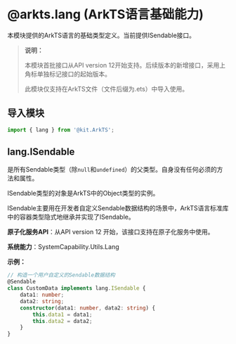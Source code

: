 # @arkts.lang (ArkTS语言基础能力)
<!--Kit: ArkTS-->
<!--Subsystem: CommonLibrary-->
<!--Owner: @lijiamin2025-->
<!--SE: @weng-changcheng-->
<!--TSE: @kirl75; @zsw_zhushiwei-->

本模块提供的ArkTS语言的基础类型定义。当前提供ISendable接口。

> **说明：**
>
> 本模块首批接口从API version 12开始支持。后续版本的新增接口，采用上角标单独标记接口的起始版本。
>
> 此模块仅支持在ArkTS文件（文件后缀为.ets）中导入使用。

## 导入模块

```ts
import { lang } from '@kit.ArkTS';
```

## lang.ISendable
是所有Sendable类型（除`null`和`undefined`）的父类型。自身没有任何必须的方法和属性。

ISendable类型的对象是ArkTS中的Object类型的实例。

ISendable主要用在开发者自定义Sendable数据结构的场景中，ArkTS语言标准库中的容器类型隐式地继承并实现了ISendable。

**原子化服务API**：从API version 12 开始，该接口支持在原子化服务中使用。

**系统能力**：SystemCapability.Utils.Lang

**示例：**

```ts
// 构造一个用户自定义的Sendable数据结构
@Sendable
class CustomData implements lang.ISendable {
    data1: number;
    data2: string;
    constructor(data1: number, data2: string) {
        this.data1 = data1;
        this.data2 = data2;
    }
}
```